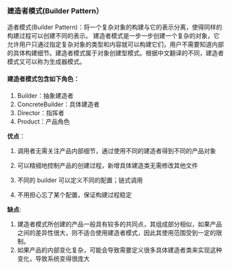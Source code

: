 ### 建造者模式(Builder Pattern）
造者模式(Builder Pattern)：将一个复杂对象的构建与它的表示分离，使得同样的构建过程可以创建不同的表示。
建造者模式是一步一步创建一个复杂的对象，它允许用户只通过指定复杂对象的类型和内容就可以构建它们，用户不需要知道内部的具体构建细节。建造者模式属于对象创建型模式。根据中文翻译的不同，建造者模式又可以称为生成器模式。

#### 建造者模式包含如下角色：

1. Builder：抽象建造者
2. ConcreteBuilder：具体建造者
3. Director：指挥者
4. Product：产品角色

**优点**：

1. 调用者无需关注产品内部细节，通过使用不同的建造者得到不同的产品对象
2. 可以精细地控制产品的创建过程，新增具体建造类无需修改其他文件

1. 不同的 builder 可以定义不同的配置；链式调用
2. 不用担心忘了某个配置，保证构建过程稳定

**缺点**: 

1. 建造者模式所创建的产品一般具有较多的共同点，其组成部分相似，如果产品之间的差异性很大，则不适合使用建造者模式，因此其使用范围受到一定的限制。
2. 如果产品的内部变化复杂，可能会导致需要定义很多具体建造者类来实现这种变化，导致系统变得很庞大
